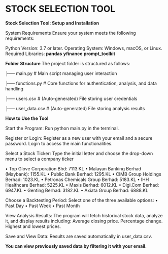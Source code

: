# STOCK SELECTION TOOL


**Stock Selection Tool: Setup and Installation**

System Requirements
Ensure your system meets the following requirements:

Python Version: 3.7 or later.
Operating System: Windows, macOS, or Linux.
Required Libraries:
**pandas**
**yfinance**
**prompt_toolkit**

**Folder Structure**
The project folder is structured as follows:


├── main.py          # Main script managing user interaction

├── functions.py     # Core functions for authentication, analysis, and data handling

├── users.csv        # (Auto-generated) File storing user credentials

├── user_data.csv    # (Auto-generated) File storing analysis results


**How to Use the Tool**

Start the Program:
  Run python main.py in the terminal.
  
  Register or Login:
  Register as a new user with your email and a secure password.
  Login to access the main functionalities.
  
Select a Stock Ticker:
  Type the initial letter and choose the drop-down menu to select a company ticker 

•	    Top Glove Corporation Bhd: 7113.KL
•	    Malayan Banking Berhad (Maybank): 1155.KL
•	    Public Bank Berhad: 1295.KL
•	    CIMB Group Holdings Berhad: 1023.KL
•	    Petronas Chemicals Group Berhad: 5183.KL
•	    IHH Healthcare Berhad: 5225.KL
•	    Maxis Berhad: 6012.KL
•	    Digi.Com Berhad: 6947.KL
•	    Genting Berhad: 3182.KL
•	    Axiata Group Berhad: 6888.KL

  
Choose a Backtesting Period:
  Select one of the three available options:
• Past Day
• Past Week
• Past Month
    
View Analysis Results:
  The program will fetch historical stock data, analyze it, and display results including:
    Average closing price.
    Percentage change.
    Highest and lowest prices.
    
Save and View Data:
  Results are saved automatically in user_data.csv.
  
**You can view previously saved data by filtering it with your email.**
